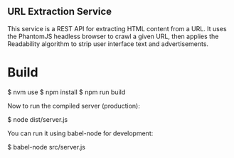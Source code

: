 URL Extraction Service
---------------------
This service is a REST API for extracting HTML content from a URL.  It uses
the PhantomJS headless browser to crawl a given URL, then applies the
Readability algorithm to strip user interface text and advertisements.

# Build

$ nvm use
$ npm install
$ npm run build

Now to run the compiled server (production):

$ node dist/server.js

You can run it using babel-node for development:

$ babel-node src/server.js
